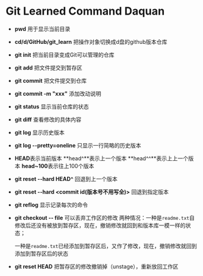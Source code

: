 # **Git Learned Command Daquan**

- **pwd** 用于显示当前目录

- **cd/d/GitHub/git_learn** 把操作对象切换成d盘的github版本仓库

- **git init** 把当前目录变成Git可以管理的仓库

- **git add** 把文件提交到暂存区

- **git commit** 把文件提交到仓库

- **git commit -m "xxx"** 添加改动说明

- **git status** 显示当前仓库的状态

- **git diff** 查看修改的具体内容

- **git log** 显示历史版本

- **git log --pretty=oneline** 只显示一行简略的历史版本

- **HEAD**表示当前版本 **head^**表示上一个版本 **head^^**表示上上一个版本 **head~100**表示往上100个版本

- **git reset --hard HEAD^** 回退到上一个版本

- **git reset --hard <commit id(版本号不用写全)>** 回退到指定版本

- **git reflog** 显示记录每次的命令

- **git checkout -- file** 可以丢弃工作区的修改 两种情况：一种是`readme.txt`自修改后还没有被放到暂存区，现在，撤销修改就回到和版本库一模一样的状态；

  一种是`readme.txt`已经添加到暂存区后，又作了修改，现在，撤销修改就回到添加到暂存区后的状态

- **git reset HEAD** 把暂存区的修改撤销掉（unstage），重新放回工作区